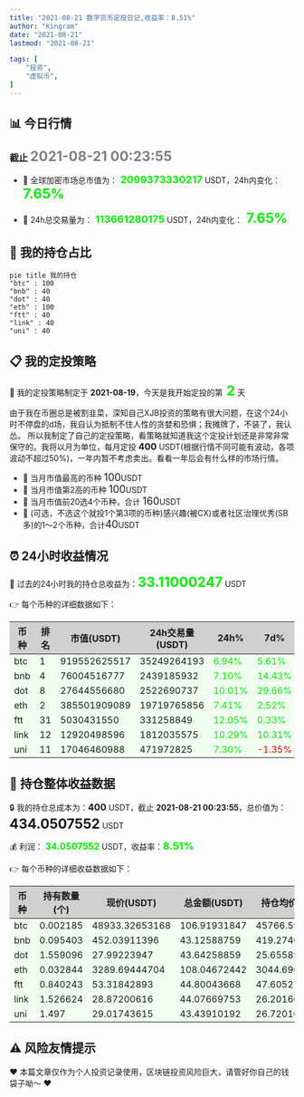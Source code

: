 ```yaml
---
title: "2021-08-21 数字货币定投日记,收益率：8.51%"
author: "Kingram"
date: "2021-08-21"
lastmod: "2021-08-21"

tags: [
    "投资",
	"虚拟币",
]
---
```


##  📊 今日行情
### 截止 <font color=grey size=5 >**2021-08-21 00:23:55**</font>
- 🍖 全球加密市场总市值为：<font color=#00EC00 size=4 > **2099373330217**</font> USDT，24h内变化：<font color=#00EC00 size=5 > **7.65%**</font>

- 🍤 24h总交易量为：<font color=#00EC00 size=4 > **113661280175**</font> USDT，24h内变化：<font color=#00EC00 size=5 > **7.65%**</font>

## 🎨 我的持仓占比
```mermaid
pie title 我的持仓
"btc" : 100
"bnb" : 40
"dot" : 40
"eth" : 100
"ftt" : 40
"link" : 40
"uni" : 40
```

## 📋 我的定投策略
📎 我的定投策略制定于 **2021-08-19**，今天是我开始定投的第<font color=#00EC00 size=5 > **2**</font> 天

<div>由于我在币圈总是被割韭菜，深知自己XJB投资的策略有很大问题，在这个24小时不停盘的d场，我自认为抵制不住人性的贪婪和恐惧；我摊牌了，不装了，我认怂。
所以我制定了自己的定投策略，看策略就知道我这个定投计划还是非常非常保守的。我将以月为单位，每月定投 <font size=3 ><strong> 400 </strong></font> USDT(根据行情不同可能有波动，各项波动不超过50%)，一年内暂不考虑卖出。看看一年后会有什么样的市场行情。</div>

- 🥇 当月市值最高的币种 <font size=4 >100</font>USDT
- 🥈 当月市值第2高的币种 <font size=4 >100</font>USDT
- 🥉 当月市值前20选4个币种，合计 <font size=4 >160</font>USDT
- 🏅 (可选，不选这个就投1个第3项的币种)感兴趣(被CX)或者社区治理优秀(SB多)的1～2个币种，合计<font size=4 >40</font>USDT

## ⏰ 24小时收益情况
📌 过去的24小时我的持仓总收益为：<font color=#00EC00 size=5 >**33.11000247**</font> USDT

👉 每个币种的详细数据如下：
<table>
    <thead><tr bgcolor="#d0d0d0" ><th>币种</th><th>排名</th><th>市值(USDT)</th><th>24h交易量(USDT)</th><th>24h%</th><th>7d%</th><th>24h收益</th></tr></thead>
    <tbody>
    <tr>
        <td bgcolor=#F0FFF0>btc</td>
        <td bgcolor=#F0FFF0>1</td>
        <td bgcolor=#F0FFF0>919552625517</td>
        <td bgcolor=#F0FFF0>35249264193</td>
        <td bgcolor=#F0FFF0><font color=#00EC00>6.94%</font></td>
        <td bgcolor=#F0FFF0><font color=#00EC00>5.61%</font></td>
        <td bgcolor=#F0FFF0><font color=#00EC00 size=3 ><strong>6.94189446</strong></font></td>
    </tr>
    <tr>
        <td bgcolor=#F0FFF0>bnb</td>
        <td bgcolor=#F0FFF0>4</td>
        <td bgcolor=#F0FFF0>76004516777</td>
        <td bgcolor=#F0FFF0>2439185932</td>
        <td bgcolor=#F0FFF0><font color=#00EC00>7.10%</font></td>
        <td bgcolor=#F0FFF0><font color=#00EC00>14.43%</font></td>
        <td bgcolor=#F0FFF0><font color=#00EC00 size=3 ><strong>2.85729193</strong></font></td>
    </tr>
    <tr>
        <td bgcolor=#F0FFF0>dot</td>
        <td bgcolor=#F0FFF0>8</td>
        <td bgcolor=#F0FFF0>27644556680</td>
        <td bgcolor=#F0FFF0>2522690737</td>
        <td bgcolor=#F0FFF0><font color=#00EC00>10.01%</font></td>
        <td bgcolor=#F0FFF0><font color=#00EC00>29.66%</font></td>
        <td bgcolor=#F0FFF0><font color=#00EC00 size=3 ><strong>3.97014147</strong></font></td>
    </tr>
    <tr>
        <td bgcolor=#F0FFF0>eth</td>
        <td bgcolor=#F0FFF0>2</td>
        <td bgcolor=#F0FFF0>385501909089</td>
        <td bgcolor=#F0FFF0>19719765856</td>
        <td bgcolor=#F0FFF0><font color=#00EC00>7.41%</font></td>
        <td bgcolor=#F0FFF0><font color=#00EC00>2.52%</font></td>
        <td bgcolor=#F0FFF0><font color=#00EC00 size=3 ><strong>7.45810615</strong></font></td>
    </tr>
    <tr>
        <td bgcolor=#F0FFF0>ftt</td>
        <td bgcolor=#F0FFF0>31</td>
        <td bgcolor=#F0FFF0>5030431550</td>
        <td bgcolor=#F0FFF0>331258849</td>
        <td bgcolor=#F0FFF0><font color=#00EC00>12.05%</font></td>
        <td bgcolor=#F0FFF0><font color=#00EC00>0.33%</font></td>
        <td bgcolor=#F0FFF0><font color=#00EC00 size=3 ><strong>4.81626831</strong></font></td>
    </tr>
    <tr>
        <td bgcolor=#F0FFF0>link</td>
        <td bgcolor=#F0FFF0>12</td>
        <td bgcolor=#F0FFF0>12920498596</td>
        <td bgcolor=#F0FFF0>1812035575</td>
        <td bgcolor=#F0FFF0><font color=#00EC00>10.29%</font></td>
        <td bgcolor=#F0FFF0><font color=#00EC00>10.31%</font></td>
        <td bgcolor=#F0FFF0><font color=#00EC00 size=3 ><strong>4.11066</strong></font></td>
    </tr>
    <tr>
        <td bgcolor=#F0FFF0>uni</td>
        <td bgcolor=#F0FFF0>11</td>
        <td bgcolor=#F0FFF0>17046460988</td>
        <td bgcolor=#F0FFF0>471972825</td>
        <td bgcolor=#F0FFF0><font color=#00EC00>7.30%</font></td>
        <td bgcolor=#F0FFF0><font color=#FF0000>-1.35%</font></td>
        <td bgcolor=#F0FFF0><font color=#00EC00 size=3 ><strong>2.95564015</strong></font></td>
    </tr>
    </tbody>
</table>

## 🎯 持仓整体收益数据

🔒 我的持仓总成本为：<font size=3 >**400**</font> USDT，截止 **2021-08-21 00:23:55**，总价值为：<font  size=5 >**434.0507552**</font> USDT

💰 利润： <font color=#00EC00 size=3 >**34.0507552**</font> USDT，收益率：<font color=#00EC00 size=4 >**8.51%**</font>

👉 每个币种的详细收益数据如下：

<table>
    <thead><tr bgcolor="#d0d0d0" ><th>币种</th><th>持有数量(个)</th><th>现价(USDT)</th><th>总金额(USDT)</th><th>持仓均价(USDT)</th><th>成本(USDT)</th><th>利润(USDT)</th><th>收益率</th></tr></thead>
    <tbody>
    <tr>
        <td bgcolor=#F0FFF0>btc</td>
        <td bgcolor=#F0FFF0>0.002185</td>
        <td bgcolor=#F0FFF0>48933.32653168</td>
        <td bgcolor=#F0FFF0>106.91931847</td>
        <td bgcolor=#F0FFF0>45766.59038902</td>
        <td bgcolor=#F0FFF0>100</td>
        <td bgcolor=#F0FFF0>6.91931847</td>
        <td bgcolor=#F0FFF0><font color=#00EC00 size=3 ><strong>6.92%</strong></font></td>
    </tr>
    <tr>
        <td bgcolor=#F0FFF0>bnb</td>
        <td bgcolor=#F0FFF0>0.095403</td>
        <td bgcolor=#F0FFF0>452.03911396</td>
        <td bgcolor=#F0FFF0>43.12588759</td>
        <td bgcolor=#F0FFF0>419.27402702</td>
        <td bgcolor=#F0FFF0>40</td>
        <td bgcolor=#F0FFF0>3.12588759</td>
        <td bgcolor=#F0FFF0><font color=#00EC00 size=3 ><strong>7.81%</strong></font></td>
    </tr>
    <tr>
        <td bgcolor=#F0FFF0>dot</td>
        <td bgcolor=#F0FFF0>1.559096</td>
        <td bgcolor=#F0FFF0>27.99223947</td>
        <td bgcolor=#F0FFF0>43.64258859</td>
        <td bgcolor=#F0FFF0>25.6558929</td>
        <td bgcolor=#F0FFF0>40</td>
        <td bgcolor=#F0FFF0>3.64258859</td>
        <td bgcolor=#F0FFF0><font color=#00EC00 size=3 ><strong>9.11%</strong></font></td>
    </tr>
    <tr>
        <td bgcolor=#F0FFF0>eth</td>
        <td bgcolor=#F0FFF0>0.032844</td>
        <td bgcolor=#F0FFF0>3289.69444704</td>
        <td bgcolor=#F0FFF0>108.04672442</td>
        <td bgcolor=#F0FFF0>3044.69613933</td>
        <td bgcolor=#F0FFF0>100</td>
        <td bgcolor=#F0FFF0>8.04672442</td>
        <td bgcolor=#F0FFF0><font color=#00EC00 size=3 ><strong>8.05%</strong></font></td>
    </tr>
    <tr>
        <td bgcolor=#F0FFF0>ftt</td>
        <td bgcolor=#F0FFF0>0.840243</td>
        <td bgcolor=#F0FFF0>53.31842893</td>
        <td bgcolor=#F0FFF0>44.80043668</td>
        <td bgcolor=#F0FFF0>47.60527609</td>
        <td bgcolor=#F0FFF0>40</td>
        <td bgcolor=#F0FFF0>4.80043668</td>
        <td bgcolor=#F0FFF0><font color=#00EC00 size=3 ><strong>12.00%</strong></font></td>
    </tr>
    <tr>
        <td bgcolor=#F0FFF0>link</td>
        <td bgcolor=#F0FFF0>1.526624</td>
        <td bgcolor=#F0FFF0>28.87200616</td>
        <td bgcolor=#F0FFF0>44.07669753</td>
        <td bgcolor=#F0FFF0>26.20160563</td>
        <td bgcolor=#F0FFF0>40</td>
        <td bgcolor=#F0FFF0>4.07669753</td>
        <td bgcolor=#F0FFF0><font color=#00EC00 size=3 ><strong>10.19%</strong></font></td>
    </tr>
    <tr>
        <td bgcolor=#F0FFF0>uni</td>
        <td bgcolor=#F0FFF0>1.497</td>
        <td bgcolor=#F0FFF0>29.01743615</td>
        <td bgcolor=#F0FFF0>43.43910192</td>
        <td bgcolor=#F0FFF0>26.72010688</td>
        <td bgcolor=#F0FFF0>40</td>
        <td bgcolor=#F0FFF0>3.43910192</td>
        <td bgcolor=#F0FFF0><font color=#00EC00 size=3 ><strong>8.60%</strong></font></td>
    </tr>
    </tbody>
</table>

## ⚠️ 风险友情提示
❤️ 本篇文章仅作为个人投资记录使用，区块链投资风险巨大，请管好你自己的钱袋子呦～ ❤️